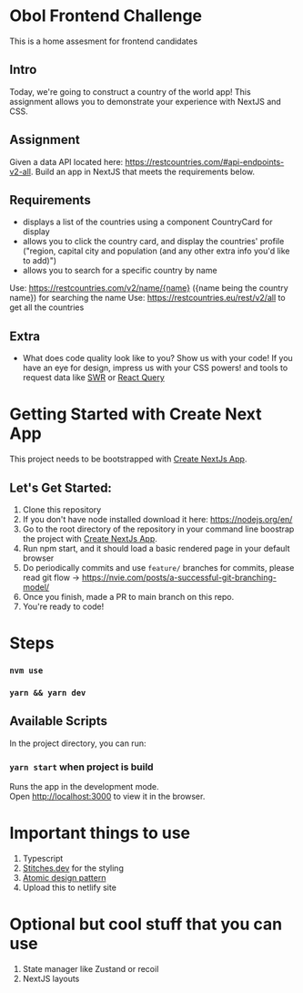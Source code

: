# Obol Frontend Challenge
This is a home assesment for frontend candidates

## Intro
Today, we're going to construct a country of the world app!  This assignment allows you to demonstrate your experience with NextJS and CSS.

## Assignment
Given a data API located here: https://restcountries.com/#api-endpoints-v2-all.  Build an app in NextJS that meets the requirements below.

## Requirements
- displays a list of the countries using a component CountryCard for display
- allows you to click the country card, and display the countries' profile ("region, capital city and population (and any other extra info you'd like to add)")
- allows you to search for a specific country by name

Use: https://restcountries.com/v2/name/{name}  ({name being the country name}) for searching the name
Use: https://restcountries.eu/rest/v2/all to get all the countries

## Extra
- What does code quality look like to you? Show us with your code! If you have an eye for design, impress us with your CSS powers! and tools to request data like [SWR](https://swr.vercel.app/) or [React Query](https://tanstack.com/query/v4/?from=reactQueryV3&original=https://react-query-v3.tanstack.com/)

# Getting Started with Create Next App

This project needs to be bootstrapped with [Create NextJs App](https://nextjs.org/docs/api-reference/create-next-app).

## Let's Get Started:
1. Clone this repository 
2. If you don't have node installed download it here: https://nodejs.org/en/
3. Go to the root directory of the repository in your command line boostrap the project with [Create NextJs App](https://nextjs.org/docs/api-reference/create-next-app).
4. Run npm start, and it should load a basic rendered page in your default browser
5. Do periodically commits and use `feature/` branches for commits, please read git flow -> https://nvie.com/posts/a-successful-git-branching-model/
6. Once you finish, made a PR to main branch on this repo.
5. You're ready to code!

# Steps

### `nvm use`
### `yarn && yarn dev`

## Available Scripts

In the project directory, you can run:

### `yarn start` when project is build

Runs the app in the development mode.\
Open [http://localhost:3000](http://localhost:3000) to view it in the browser.


# Important things to use

1. Typescript
2. [Stitches.dev](https://stiches.dev) for the styling
3. [Atomic design pattern](https://atomicdesign.bradfrost.com/chapter-2/)
3. Upload this to netlify site

# Optional but cool stuff that you can use
1. State manager like Zustand or recoil
2. NextJS layouts

